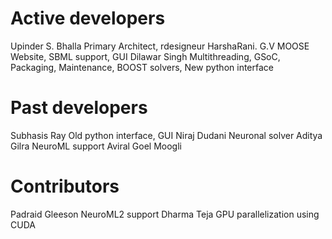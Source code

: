 # Active developers


Upinder S. Bhalla 	Primary Architect, rdesigneur
HarshaRani. G.V     MOOSE Website, SBML support, GUI
Dilawar Singh    	Multithreading, GSoC, Packaging, Maintenance, BOOST solvers, New python interface

# Past developers

Subhasis Ray 	        Old python interface, GUI
Niraj Dudani 	        Neuronal solver
Aditya Gilra 	        NeuroML support
Aviral Goel 	        Moogli

# Contributors

Padraid Gleeson         NeuroML2 support
Dharma Teja 	        GPU parallelization using CUDA
